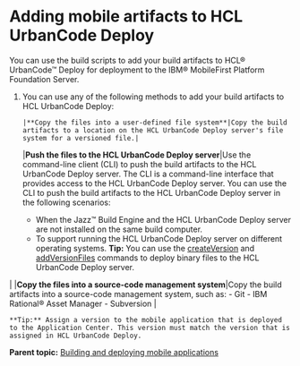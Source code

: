 # Adding mobile artifacts to HCL UrbanCode Deploy

You can use the build scripts to add your build artifacts to HCL® UrbanCode™ Deploy for deployment to the IBM® MobileFirst Platform Foundation Server.

1.  You can use any of the following methods to add your build artifacts to HCL UrbanCode Deploy: 

        |**Copy the files into a user-defined file system**|Copy the build artifacts to a location on the HCL UrbanCode Deploy server's file system for a versioned file.|
    |**Push the files to the HCL UrbanCode Deploy server**|Use the command-line client \(CLI\) to push the build artifacts to the HCL UrbanCode Deploy server. The CLI is a command-line interface that provides access to the HCL UrbanCode Deploy server. You can use the CLI to push the build artifacts to the HCL UrbanCode Deploy server in the following scenarios:

    -   When the Jazz™ Build Engine and the HCL UrbanCode Deploy server are not installed on the same build computer.
    -   To support running the HCL UrbanCode Deploy server on different operating systems.
**Tip:** You can use the [createVersion](../../com.udeploy.api.doc/topics/udclient_createversion.md) and [addVersionFiles](../../com.udeploy.api.doc/topics/udclient_addversionfiles.md) commands to deploy binary files to the HCL UrbanCode Deploy server.

|
    |**Copy the files into a source-code management system**|Copy the build artifacts into a source-code management system, such as:    -   Git
    -   IBM Rational® Asset Manager
    -   Subversion
|

    **Tip:** Assign a version to the mobile application that is deployed to the Application Center. This version must match the version that is assigned in HCL UrbanCode Deploy.


**Parent topic:** [Building and deploying mobile applications](../topics/plugins_worklight_buildanddeploy.md)

